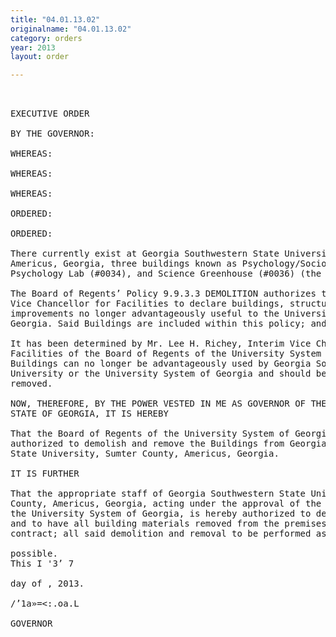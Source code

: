 ```yaml
---
title: "04.01.13.02"
originalname: "04.01.13.02"
category: orders
year: 2013
layout: order

---
```

<pre>
 

EXECUTIVE ORDER

BY THE GOVERNOR:

WHEREAS:

WHEREAS:

WHEREAS:

ORDERED:

ORDERED:

There currently exist at Georgia Southwestern State University, Sumter County,
Americus, Georgia, three buildings known as Psychology/Sociology (#0012),
Psychology Lab (#0034), and Science Greenhouse (#0036) (the “Buildings”); and

The Board of Regents’ Policy 9.9.3.3 DEMOLITION authorizes the Chancellor or
Vice Chancellor for Facilities to declare buildings, structures and other
improvements no longer advantageously useful to the University System of
Georgia. Said Buildings are included within this policy; and

It has been determined by Mr. Lee H. Richey, Interim Vice Chancellor for
Facilities of the Board of Regents of the University System of Georgia, that the
Buildings can no longer be advantageously used by Georgia Southwestern State
University or the University System of Georgia and should be demolished and
removed.

NOW, THEREFORE, BY THE POWER VESTED IN ME AS GOVERNOR OF THE
STATE OF GEORGIA, IT IS HEREBY

That the Board of Regents of the University System of Georgia is hereby
authorized to demolish and remove the Buildings from Georgia Southwestern
State University, Sumter County, Americus, Georgia.

IT IS FURTHER

That the appropriate staff of Georgia Southwestern State University, Sumter
County, Americus, Georgia, acting under the approval of the Board of Regents of
the University System of Georgia, is hereby authorized to demolish the Buildings
and to have all building materials removed from the premises by public works
contract; all said demolition and removal to be performed as expeditiously as

possible.
This I '3’ 7

day of , 2013.

/’1a»=<:.oa.L

GOVERNOR

</pre>
